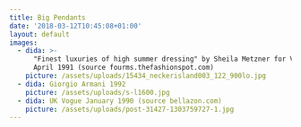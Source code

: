 ```yaml
---
title: Big Pendants
date: '2018-03-12T10:45:08+01:00'
layout: default
images:
  - dida: >-
      "Finest luxuries of high summer dressing" by Sheila Metzner for Vogue UK
      April 1991 (source fourms.thefashionspot.com)
    picture: /assets/uploads/15434_neckerisland003_122_900lo.jpg
  - dida: Giorgio Armani 1992
    picture: /assets/uploads/s-l1600.jpg
  - dida: UK Vogue January 1990 (source bellazon.com)
    picture: /assets/uploads/post-31427-1303759727-1.jpg
---
```


